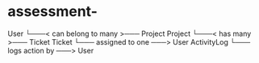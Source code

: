 # assessment-

User
└───< can belong to many >─── Project
Project
└───< has many >─── Ticket
Ticket
└─── assigned to one ───> User
ActivityLog
└─── logs action by ───> User
